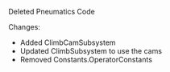 Deleted Pneumatics Code

Changes:
- Added ClimbCamSubsystem
- Updated ClimbSubsystem to use the cams
- Removed Constants.OperatorConstants